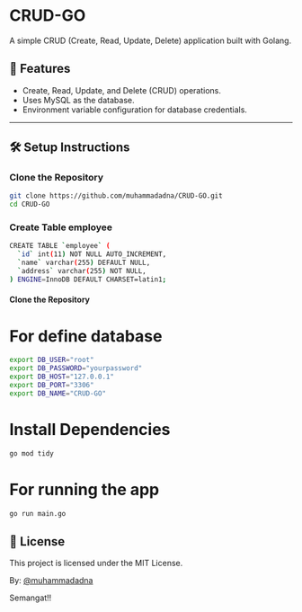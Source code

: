 # CRUD-GO
A simple CRUD (Create, Read, Update, Delete) application built with Golang.

## 🚀 Features
- Create, Read, Update, and Delete (CRUD) operations.
- Uses MySQL as the database.
- Environment variable configuration for database credentials.

---

## 🛠️ Setup Instructions

### Clone the Repository
```sh
git clone https://github.com/muhammadadna/CRUD-GO.git
cd CRUD-GO
```
### Create Table employee
```sh
CREATE TABLE `employee` (
  `id` int(11) NOT NULL AUTO_INCREMENT,
  `name` varchar(255) DEFAULT NULL,
  `address` varchar(255) NOT NULL,
) ENGINE=InnoDB DEFAULT CHARSET=latin1;
```

#### Clone the Repository
# For define database 
```sh
export DB_USER="root"
export DB_PASSWORD="yourpassword"
export DB_HOST="127.0.0.1"
export DB_PORT="3306"
export DB_NAME="CRUD-GO"
```

# Install Dependencies
```sh
go mod tidy
```

# For running the app
```sh
go run main.go
```

## 📝 License
This project is licensed under the MIT License.

By: [@muhammadadna](https://github.com/muhammadadna)

Semangat!!